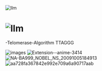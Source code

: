![llm](https://github.com/ArkS0001/Telomerase-Algorithm/assets/113760964/d3723947-0af5-41a2-9ee2-6fc911853be7)

# ![llm](https://github.com/ArkS0001/Telomerase-Algorithm/assets/113760964/1bbfcde0-48d1-401d-a4e0-8e40af63acac)
-Telomerase-Algorithm
TTAGGG


![images](https://github.com/ArkS0001/-Telomerase-Algorithm/assets/113760964/7b379927-e6e5-40e3-9bc1-66eb74b61cef)
![Extension--anime-3414](https://github.com/ArkS0001/-Telomerase-Algorithm/assets/113760964/856c8bcb-a77b-4edc-8375-9211c55764c7)
![NA-BA999_NOBEL_NS_20091005184913](https://github.com/ArkS0001/-Telomerase-Algorithm/assets/113760964/3596e8b9-5a69-4a6e-be55-570d2a1c5ab4)
![aa728fa367842e992e709a6a90717aab](https://github.com/ArkS0001/Machine-Learning-Techniques/assets/113760964/26656a4e-1ff2-4e26-ab38-ea04fbcc2640)
